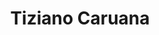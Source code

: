 ---
layout: member
title: Tiziano Caruana
github: Tiziano-Caruana
mail: tizianocaruana@gmail.com
categories: team
hidden: true
---